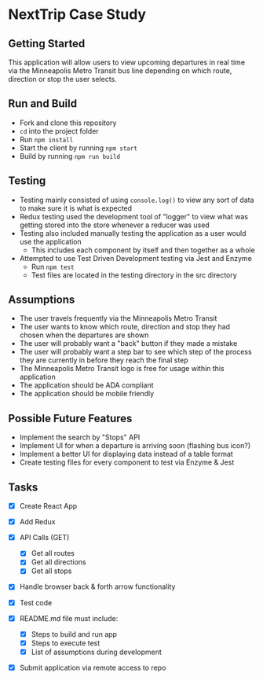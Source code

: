 # NextTrip Case Study

## Getting Started
This application will allow users to view upcoming departures in real time via the Minneapolis Metro Transit 
bus line depending on which route, direction or stop the user selects.

## Run and Build
* Fork and clone this repository
* `cd` into the project folder
* Run `npm install`
* Start the client by running `npm start`
* Build by running `npm run build`

## Testing
* Testing mainly consisted of using `console.log()` to view any sort of data to make sure it is what is expected
* Redux testing used the development tool of "logger" to view what was getting stored into the store whenever a reducer was used
* Testing also included manually testing the application as a user would use the application
    * This includes each component by itself and then together as a whole
* Attempted to use Test Driven Development testing via Jest and Enzyme
    * Run `npm test` 
    * Test files are located in the testing directory in the src directory
    
## Assumptions
* The user travels frequently via the Minneapolis Metro Transit 
* The user wants to know which route, direction and stop they had chosen when the departures are shown
* The user will probably want a "back" button if they made a mistake
* The user will probably want a step bar to see which step of the process they are currently in before they reach the final step
* The Minneapolis Metro Transit logo is free for usage within this application
* The application should be ADA compliant
* The application should be mobile friendly

## Possible Future Features
* Implement the search by "Stops" API
* Implement UI for when a departure is arriving soon (flashing bus icon?)
* Implement a better UI for displaying data instead of a table format
* Create testing files for every component to test via Enzyme & Jest

## Tasks
-[x] Create React App
-[x] Add Redux 
-[x] API Calls (GET)
    -[x] Get all routes
    -[x] Get all directions 
    -[x] Get all stops 
-[x] Handle browser back & forth arrow functionality
-[x] Test code
-[x] README.md file must include:
    -[x] Steps to build and run app
    -[x] Steps to execute test
    -[x] List of assumptions during development
-[x] Submit application via remote access to repo

